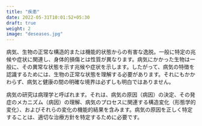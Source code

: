 ```yaml
---
title: "疾患"
date: 2022-05-31T10:01:52+05:30
draft: true
weight: 2
image: "deseases.jpg"
---
```


病気、生物の正常な構造的または機能的状態からの有害な逸脱。一般に特定の兆候や症状に関連し、身体的損傷とは性質が異なります。病気にかかった生物は一般に、その異常な状態を示す兆候や症状を示します。したがって、病気の特徴を認識するためには、生物の正常な状態を理解する必要があります。それにもかかわらず、病気と健康の間の明確な境界は必ずしも明白ではありません。

病気の研究は病理学と呼ばれます。それは、病気の原因（病因）の決定、その発症のメカニズム（病因）の理解、病気のプロセスに関連する構造変化（形態学的変化）、およびそれらの変化の機能的結果を含みます。病気の原因を正しく特定することは、適切な治療方針を特定するために必要です。